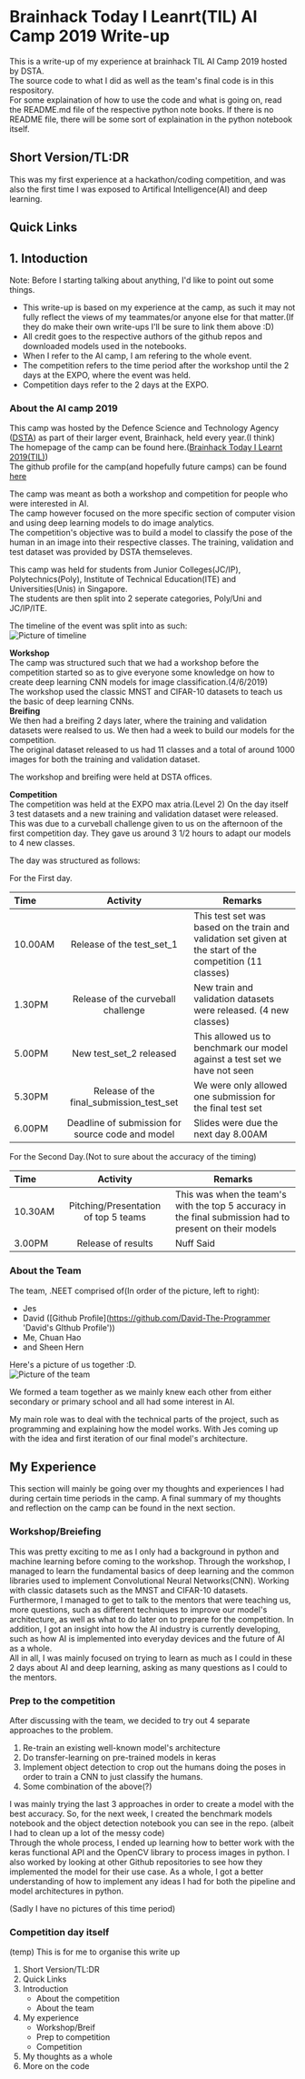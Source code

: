 # Brainhack Today I Leanrt(TIL) AI Camp 2019 Write-up
This is a write-up of my experience at brainhack TIL AI Camp 2019 hosted by DSTA.  
The source code to what I did as well as the team's final code is in this respository.  
For some explaination of how to use the code and what is going on, read the README.md file of the respective python note books. If there is no README file, there will be some sort of explaination in the python notebook itself.
## Short Version/TL:DR
This was my first experience at a hackathon/coding competition, and was also the first time I was exposed to Artifical Intelligence(AI) and deep learning.  

## Quick Links

## 1. Intoduction
Note: Before I starting talking about anything, I'd like to point out some things.
* This write-up is based on my experience at the camp, as such it may not fully reflect the views of my teammates/or anyone else for that matter.(If they do make their own write-ups I'll be sure to link them above :D)
* All credit goes to the respective authors of the github repos and downloaded models used in the notebooks.
* When I refer to the AI camp, I am refering to the whole event.
* The competition refers to the time period after the workshop until the 2 days at the EXPO, where the event was held.
* Competition days refer to the 2 days at the EXPO.  

### About the AI camp 2019  

This camp was hosted by the Defence Science and Technology Agency ([DSTA](https://www.dsta.gov.sg/home 'DSTA Homepage')) as part of their larger event, Brainhack, held every year.(I think)  
The homepage of the camp can be found here.([Brainhack Today I Learnt 2019(TIL)](https://dsta.gov.sg/til 'TIL Homepage'))  
The github profile for the camp(and hopefully future camps) can be found [here](https://github.com/brainhack-dsta 'DSTA brainhack-til github profile') 

The camp was meant as both a workshop and competition for people who were interested in AI.  
The camp however focused on the more specific section of computer vision and using deep learning models to do image analytics.  
The competition's objective was to build a model to classify the pose of the human in an image into their respective classes. 
The training, validation and test dataset was provided by DSTA themseleves.

This camp was held for students from Junior Colleges(JC/IP), Polytechnics(Poly), Institute of Technical Education(ITE) and Universities(Unis) in Singapore.  
The students are then split into 2 seperate categories, Poly/Uni and JC/IP/ITE.  

The timeline of the event was split into as such:  
![Picture of timeline](https://github.com/chuanhao01/Brainhack_TIL_2019-write-up/blob/markdown/Content%20for%20readme/Timeline%20of%20camp.png 'Picture of timeline')  

**Workshop**  
The camp was structured such that we had a workshop before the competition started so as to give everyone some knowledge on how to create deep learning CNN models for image classification.(4/6/2019)  
The workshop used the classic MNST and CIFAR-10 datasets to teach us the basic of deep learning CNNs.  
**Breifing**  
We then had a breifing 2 days later, where the training and validation datasets were realsed to us. We then had a week to build our models for the competition.  
The original dataset released to us had 11 classes and a total of around 1000 images for both the training and validation dataset.

The workshop and breifing were held at DSTA offices.  

**Competition**  
The competition was held at the EXPO max atria.(Level 2) On the day itself 3 test datasets and a new training and validation dataset were released.  
This was due to a curveball challenge given to us on the afternoon of the first competition day. They gave us around 3 1/2 hours to adapt our models to 4 new classes.

The day was structured as follows:  

For the First day.

| Time    |                     Activity                     | Remarks                                                                                                    |
| :------ | :----------------------------------------------: | ---------------------------------------------------------------------------------------------------------- |
| 10.00AM |            Release of the test_set_1             | This test set was based on the train and validation set given at the start of the competition (11 classes) |
| 1.30PM  |        Release of the curveball challenge        | New train and validation datasets were released. (4 new classes)                                           |
| 5.00PM  |             New test_set_2 released              | This allowed us to benchmark our model against a test set we have not seen                                 |
| 5.30PM  |     Release of the final_submission_test_set     | We were only allowed one submission for the final test set                                                 |
| 6.00PM  | Deadline of submission for source code and model | Slides were due the next day 8.00AM                                                                        |

For the Second Day.(Not to sure about the accuracy of the timing)

| Time    |               Activity               | Remarks                                                                                                 |
| :------ | :----------------------------------: | ------------------------------------------------------------------------------------------------------- |
| 10.30AM | Pitching/Presentation of top 5 teams | This was when the team's with the top 5 accuracy in the final submission had to present on their models |
| 3.00PM  |          Release of results          | Nuff Said                                                                                               |
### About the Team  

The team, .NEET comprised of(In order of the picture, left to right):
* Jes
* David ([Github Profile](https://github.com/David-The-Programmer 'David's GIthub Profile'))
* Me, Chuan Hao
* and Sheen Hern

Here's a picture of us together :D.  
![Picture of the team](https://github.com/chuanhao01/Brainhack_TIL_2019-write-up/blob/markdown/Content%20for%20readme/Picture_of_whole_team.png 'Picture of the team')  

We formed a team together as we mainly knew each other from either secondary or primary school and all had some interest in AI.

My main role was to deal with the technical parts of the project, such as programming and explaining how the model works. With Jes coming up with the idea and first iteration of our final model's architecture.

## My Experience  

This section will mainly be going over my thoughts and experiences I had during certain time periods in the camp. A final summary of my thoughts and reflection on the camp can be found in the next section.

### Workshop/Breiefing

This was pretty exciting to me as I only had a background in python and machine learning before coming to the workshop. Through the workshop, I managed to learn the fundamental basics of deep learning and the common libraries used to implement Convolutional Neural Networks(CNN). Working with classic datasets such as the MNST and CIFAR-10 datasets.  
Furthermore, I managed to get to talk to the mentors that were teaching us, more questions, such as different techniques to improve our model's architecture, as well as what to do later on to prepare for the competition. In addition, I got an insight into how the AI industry is currently developing, such as how AI is implemented into everyday devices and the future of AI as a whole.  
All in all, I was mainly focused on trying to learn as much as I could in these 2 days about AI and deep learning, asking as many questions as I could to the mentors.

### Prep to the competition  

After discussing with the team, we decided to try out 4 separate approaches to the problem.  
1. Re-train an existing well-known model's architecture
2. Do transfer-learning on pre-trained models in keras
3. Implement object detection to crop out the humans doing the poses in order to train a CNN to just classify the humans.
4. Some combination of the above(?)

I was mainly trying the last 3 approaches in order to create a model with the best accuracy. So, for the next week, I created the benchmark models notebook and the object detection notebook you can see in the repo. (albeit I had to clean up a lot of the messy code)  
Through the whole process, I ended up learning how to better work with the keras functional API and the OpenCV library to process images in python. I also worked by looking at other Github repositories to see how they implemented the model for their use case. As a whole, I got a better understanding of how to implement any ideas I had for both the pipeline and model architectures in python.

(Sadly I have no pictures of this time period)

### Competition day itself

(temp)
This is for me to organise this write up
1. Short Version/TL:DR
2. Quick Links
3. Introduction
   + About the competition
   + About the team
4. My experience
   + Workshop/Breif
   + Prep to competition
   + Competition
5. My thoughts as a whole
6. More on the code
